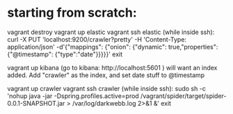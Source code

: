 # starting from scratch: # 

vagrant destroy
vagrant up elastic
vagrant ssh elastic
(while inside ssh):
curl -X PUT 'localhost:9200/crawler?pretty' -H 'Content-Type: application/json' -d'{"mappings": {"onion": {"dynamic": true,"properties": {"@timestamp": {"type":"date"}}}}}'
exit

vagrant up kibana
(go to kibana: http://localhost:5601  )
will want an index added. Add "crawler" as the index, and set date stuff to @timestamp

vagrant up crawler
vagrant ssh crawler
(while inside ssh):
sudo sh -c 'nohup java -jar -Dspring.profiles.active=prod /vagrant/spider/target/spider-0.0.1-SNAPSHOT.jar > /var/log/darkwebb.log 2>&1 &'
exit
